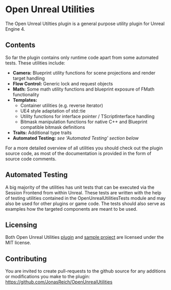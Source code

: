 
# Open Unreal Utilities
The Open Unreal Utilties plugin is a general purpose utility plugin for Unreal Engine 4.

## Contents
So far the plugin contains only runtime code apart from some automated tests. These utilities include:

- **Camera:** Blueprint utility functions for scene projections and render target handling
- **Flow Control:** Generic lock and request objects
- **Math:** Some math utility functions and blueprint exposure of FMath functionality
- **Templates:**
	- Container utilities (e.g. reverse iterator)
	- UE4 style adaptation of std::tie
	- Utility functions for interface pointer / TScriptInterface handling
	- Bitmask manipulation functions for native C++ and Blueprint compatible bitmask definitions
- **Traits:** Additional type traits
- **Automated Testing:** *see 'Automated Testing' section below*

For a more detailed overview of all utilities you should check out the plugin source code, as most of the documentation is provided in the form of source code comments.

## Automated Testing
A big majority of the utilities has unit tests that can be executed via the Session Frontend from within Unreal.
These tests are written with the help of testing utilities contained in the OpenUnrealUtilitiesTests module and may also be used for other plugins or game code.
The tests should also serve as examples how the targeted components are meant to be used.

## Licensing
Both Open Unreal Utilities [plugin](SampleProject/Plugins/OpenUnrealUtilities/LICENSE.md) and [sample project](LICENSE.md) are licensed under the MIT license.

## Contributing
You are invited to create pull-requests to the github source for any additions or modifications you make to the plugin:
https://github.com/JonasReich/OpenUnrealUtilities
